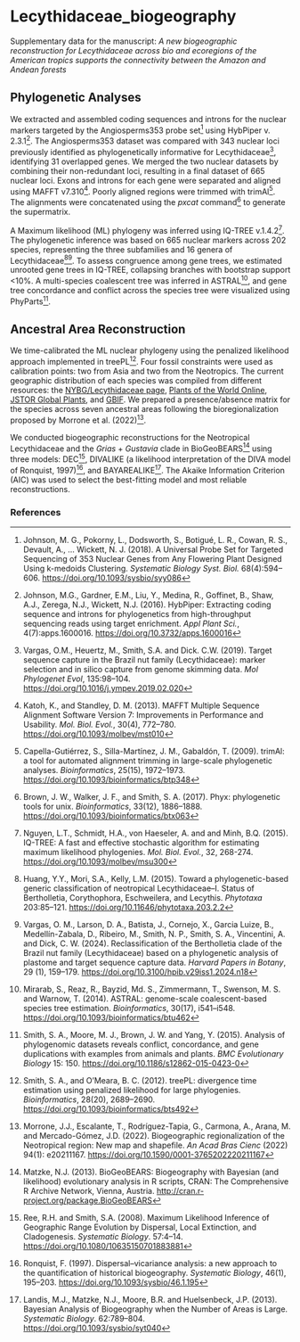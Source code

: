 # Lecythidaceae_biogeography

Supplementary data for the manuscript: *A new biogeographic reconstruction for Lecythidaceae across bio and ecoregions of the American tropics supports the connectivity between the Amazon and Andean forests*

## Phylogenetic Analyses

We extracted and assembled coding sequences and introns for the nuclear markers targeted by the Angiosperms353 probe set[^1] using HybPiper v. 2.3.1[^2]. The Angiosperms353 dataset was compared with 343 nuclear loci previously identified as phylogenetically informative for Lecythidaceae[^3], identifying 31 overlapped genes. We merged the two nuclear datasets by combining their non-redundant loci, resulting in a final dataset of 665 nuclear loci. Exons and introns for each gene were separated and aligned using MAFFT v7.310[^4]. Poorly aligned regions were trimmed with trimAl[^5]. The alignments were concatenated using the _pxcat_ command[^6] to generate the supermatrix.

A Maximum likelihood (ML) phylogeny was inferred using IQ-TREE v.1.4.2[^7]. The phylogenetic inference was based on 665 nuclear markers across 202 species, representing the three subfamilies and 16 genera of Lecythidaceae[^8][^9]. To assess congruence among gene trees, we estimated unrooted gene trees in IQ-TREE, collapsing branches with bootstrap support <10%. A multi-species coalescent tree was inferred in ASTRAL[^10], and gene tree concordance and conflict across the species tree were visualized using PhyParts[^11].

## Ancestral Area Reconstruction

We time-calibrated the ML nuclear phylogeny using the penalized likelihood approach implemented in treePL[^12]. Four fossil constraints were used as calibration points: two from Asia and two from the Neotropics. The current geographic distribution of each species was compiled from different resources: the [NYBG/Lecythidaceae page](https://sweetgum.nybg.org/science/projects/lp/), [Plants of the World Online](https://powo.science.kew.org/), [JSTOR Global Plants](https://plants.jstor.org/), and [GBIF](https://www.gbif.org/). We prepared a presence/absence matrix for the species across seven ancestral areas following the bioregionalization proposed by Morrone et al. (2022)[^13].

We conducted biogeographic reconstructions for the Neotropical Lecythidaceae and the *Grias* + *Gustavia* clade in BioGeoBEARS[^14] using three models: DEC[^15], DIVALIKE (a likelihood interpretation of the DIVA model of Ronquist, 1997)[^16], and BAYAREALIKE[^17]. The Akaike Information Criterion (AIC) was used to select the best-fitting model and most reliable reconstructions.

### References

[^1]: Johnson, M. G., Pokorny, L., Dodsworth, S., Botigué, L. R., Cowan, R. S., Devault, A., … Wickett, N. J. (2018). A Universal Probe Set for Targeted Sequencing of 353 Nuclear Genes from Any Flowering Plant Designed Using k-medoids Clustering. *Systematic Biology Syst. Biol.* 68(4):594–606. https://doi.org/10.1093/sysbio/syy086
[^2]: Johnson, M.G., Gardner, E.M., Liu, Y., Medina, R., Goffinet, B., Shaw, A.J., Zerega, N.J., Wickett, N.J. (2016). HybPiper: Extracting coding sequence and introns for phylogenetics from high-throughput sequencing reads using target enrichment. *Appl Plant Sci.*, 4(7):apps.1600016. https://doi.org/10.3732/apps.1600016
[^3]: Vargas, O.M., Heuertz, M., Smith, S.A. and Dick. C.W. (2019). Target sequence capture in the Brazil nut family (Lecythidaceae): marker selection and in silico capture from genome skimming data. *Mol Phylogenet Evol*, 135:98–104. https://doi.org/10.1016/j.ympev.2019.02.020
[^4]: Katoh, K., and Standley, D. M. (2013). MAFFT Multiple Sequence Alignment Software Version 7: Improvements in Performance and Usability. *Mol. Biol. Evol.*, 30(4), 772–780. https://doi.org/10.1093/molbev/mst010
[^5]: Capella-Gutiérrez, S., Silla-Martínez, J. M., Gabaldón, T. (2009). trimAl: a tool for automated alignment trimming in large-scale phylogenetic analyses. *Bioinformatics*, 25(15), 1972–1973. https://doi.org/10.1093/bioinformatics/btp348
[^6]: Brown, J. W., Walker, J. F., and Smith, S. A. (2017). Phyx: phylogenetic tools for unix. *Bioinformatics*, 33(12), 1886–1888. https://doi.org/10.1093/bioinformatics/btx063
[^7]: Nguyen, L.T., Schmidt, H.A., von Haeseler, A. and and Minh, B.Q. (2015). IQ-TREE: A fast and effective stochastic algorithm for estimating maximum likelihood phylogenies. *Mol. Biol. Evol.*, 32, 268-274. https://doi.org/10.1093/molbev/msu300
[^8]: Huang, Y.Y., Mori, S.A., Kelly, L.M. (2015). Toward a phylogenetic-based generic classification of neotropical Lecythidaceae–I. Status of Bertholletia, Corythophora, Eschweilera, and Lecythis. *Phytotaxa* 203:85–121. https://doi.org/10.11646/phytotaxa.203.2.2
[^9]: Vargas, O. M., Larson, D. A., Batista, J., Cornejo, X., Garcia Luize, B., Medellín-Zabala, D., Ribeiro, M., Smith, N. P., Smith, S. A., Vincentini, A. and Dick, C. W. (2024). Reclassification of the Bertholletia clade of the Brazil nut family (Lecythidaceae) based on a phylogenetic analysis of plastome and target sequence capture data. *Harvard Papers in Botany*, 29 (1), 159–179. https://doi.org/10.3100/hpib.v29iss1.2024.n18
[^10]: Mirarab, S., Reaz, R., Bayzid, Md. S., Zimmermann, T., Swenson, M. S. and Warnow, T. (2014). ASTRAL: genome-scale coalescent-based species tree estimation. *Bioinformatics*, 30(17), i541–i548. https://doi.org/10.1093/bioinformatics/btu462
[^11]: Smith, S. A., Moore, M. J., Brown,   J. W. and Yang, Y. (2015). Analysis of phylogenomic datasets reveals conflict, concordance, and gene duplications with examples from animals and plants. *BMC Evolutionary Biology* 15: 150. https://doi.org/10.1186/s12862-015-0423-0
[^12]: Smith, S. A., and O’Meara, B. C. (2012). treePL: divergence time estimation using penalized likelihood for large phylogenies. *Bioinformatics*, 28(20), 2689–2690. https://doi.org/10.1093/bioinformatics/bts492
[^13]: Morrone, J.J., Escalante, T., Rodríguez-Tapia, G., Carmona, A., Arana, M. and Mercado-Gómez, J.D. (2022). Biogeographic regionalization of the Neotropical region: New map and shapefile. *An Acad Bras Cienc* (2022) 94(1): e20211167. https://doi.org/10.1590/0001-3765202220211167
[^14]: Matzke, N.J. (2013). BioGeoBEARS: Biogeography with Bayesian (and likelihood) evolutionary analysis in R scripts, CRAN: The Comprehensive R Archive Network, Vienna, Austria. http://cran.r-project.org/package.BioGeoBEARS
[^15]: Ree, R.H. and Smith, S.A. (2008). Maximum Likelihood Inference of Geographic Range Evolution by Dispersal, Local Extinction, and Cladogenesis. *Systematic Biology*. 57:4–14. https://doi.org/10.1080/10635150701883881
[^16]: Ronquist, F. (1997). Dispersal–vicariance analysis: a new approach to the quantification of historical biogeography. *Systematic Biology*, 46(1), 195–203. https://doi.org/10.1093/sysbio/46.1.195
[^17]: Landis, M.J., Matzke, N.J., Moore, B.R. and Huelsenbeck, J.P. (2013). Bayesian Analysis of Biogeography when the Number of Areas is Large. *Systematic Biology*. 62:789–804. https://doi.org/10.1093/sysbio/syt040

